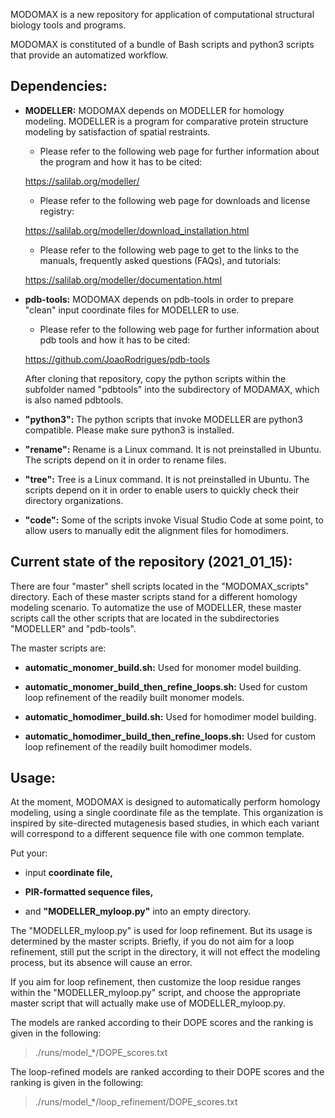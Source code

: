 MODOMAX is a new repository for application of computational structural biology tools and programs.

MODOMAX is constituted of a bundle of Bash scripts and python3 scripts that provide an automatized workflow.


## Dependencies:

- **MODELLER:**
MODOMAX depends on MODELLER for homology modeling. MODELLER is a program for comparative protein structure modeling by satisfaction of spatial restraints.

    - Please refer to the following web page for further information about the program and how it has to be cited:
    
    https://salilab.org/modeller/

    - Please refer to the following web page for downloads and license registry:
    
    https://salilab.org/modeller/download_installation.html

    - Please refer to the following web page to get to the links to the manuals, frequently asked questions (FAQs), and tutorials:
    
    https://salilab.org/modeller/documentation.html

- **pdb-tools:**
MODOMAX depends on pdb-tools in order to prepare "clean" input coordinate files for MODELLER to use.
    
    - Please refer to the following web page for further information about pdb tools and how it has to be cited:
    
    https://github.com/JoaoRodrigues/pdb-tools
    
    After cloning that repository, copy the python scripts within the subfolder named "pdbtools" into the subdirectory of MODAMAX, which is also named pdbtools.

- **"python3":** The python scripts that invoke MODELLER are python3 compatible. Please make sure python3 is installed.

- **"rename":** Rename is a Linux command. It is not preinstalled in Ubuntu. The scripts depend on it in order to rename files.

- **"tree":** Tree is a Linux command. It is not preinstalled in Ubuntu. The scripts depend on it in order to enable users to quickly check their directory organizations.

- **"code":** Some of the scripts invoke Visual Studio Code at some point, to allow users to manually edit the alignment files for homodimers.

## Current state of the repository (2021_01_15):

There are four "master" shell scripts located in the "MODOMAX_scripts" directory. Each of these master scripts stand for a different homology modeling scenario. To automatize the use of MODELLER, these master scripts call the other scripts that are located in the subdirectories "MODELLER" and "pdb-tools".

The master scripts are:

- **automatic_monomer_build.sh:** Used for monomer model building.

- **automatic_monomer_build_then_refine_loops.sh:** Used for custom loop refinement of the readily built monomer models.

- **automatic_homodimer_build.sh:** Used for homodimer model building.

- **automatic_homodimer_build_then_refine_loops.sh:** Used for custom loop refinement of the readily built homodimer models.

## Usage:

At the moment, MODOMAX is designed to automatically perform homology modeling, using a single coordinate file as the template. This organization is inspired by site-directed mutagenesis based studies, in which each variant will correspond to a different sequence file with one common template.

Put your: 

- input **coordinate file,**

- **PIR-formatted sequence files,**

- and **"MODELLER_myloop.py"** into an empty directory.

The "MODELLER_myloop.py" is used for loop refinement. But its usage is determined by the master scripts. Briefly, if you do not aim for a loop refinement, still put the script in the directory, it will not effect the modeling process, but its absence will cause an error.

If you aim for loop refinement, then customize the loop residue ranges within the "MODELLER_myloop.py" script, and choose the appropriate master script that will actually make use of MODELLER_myloop.py.

The models are ranked according to their DOPE scores and the ranking is given in the following:

> ./runs/model_\*/DOPE_scores.txt

The loop-refined models are ranked according to their DOPE scores and the ranking is given in the following:

> ./runs/model_\*/loop_refinement/DOPE_scores.txt


